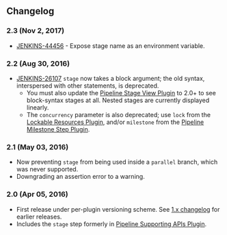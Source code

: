 ## Changelog

### 2.3 (Nov 2, 2017)

-   [JENKINS-44456](https://issues.jenkins-ci.org/browse/JENKINS-44456) -
    Expose stage name as an environment variable.

### 2.2 (Aug 30, 2016)

-   [JENKINS-26107](https://issues.jenkins-ci.org/browse/JENKINS-26107)
    `stage` now takes a block argument; the old syntax, interspersed
    with other statements, is deprecated.
    -   You must also update the [Pipeline Stage View
        Plugin](https://plugins.jenkins.io/pipeline-stage-view)
        to 2.0+ to see block-syntax stages at all. Nested stages are
        currently displayed linearly.
    -   The `concurrency` parameter is also deprecated; use `lock` from
        the [Lockable Resources
        Plugin](https://plugins.jenkins.io/lockable-resources),
        and/or `milestone` from the [Pipeline Milestone Step
        Plugin](https://plugins.jenkins.io/pipeline-milestone-step).

### 2.1 (May 03, 2016)

-   Now preventing `stage` from being used inside a `parallel` branch,
    which was never supported.
-   Downgrading an assertion error to a warning.

### 2.0 (Apr 05, 2016)

-   First release under per-plugin versioning scheme. See [1.x
    changelog](https://github.com/jenkinsci/workflow-plugin/blob/82e7defa37c05c5f004f1ba01c93df61ea7868a5/CHANGES.md)
    for earlier releases.
-   Includes the `stage` step formerly in [Pipeline Supporting APIs
    Plugin](https://wiki.jenkins.io/display/JENKINS/Pipeline+Supporting+APIs+Plugin).